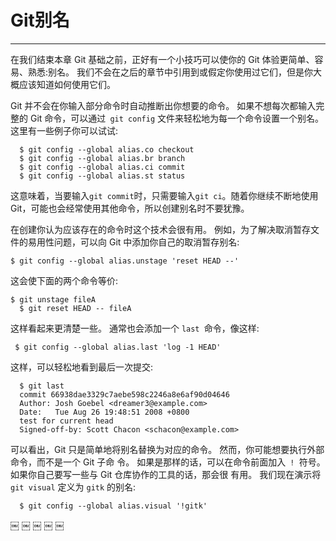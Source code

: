 # Git别名
---- 
在我们结束本章 Git 基础之前，正好有一个小技巧可以使你的 Git 体验更简单、容易、熟悉:别名。 我们不会在之后的章节中引用到或假定你使用过它们，但是你大概应该知道如何使用它们。
  
Git 并不会在你输入部分命令时自动推断出你想要的命令。 如果不想每次都输入完整的 Git 命令，可以通过` git config` 文件来轻松地为每一个命令设置一个别名。 这里有一些例子你可以试试: 

	
	  $ git config --global alias.co checkout
	  $ git config --global alias.br branch
	  $ git config --global alias.ci commit
	  $ git config --global alias.st status


这意味着，当要输入`git commit`时，只需要输入`git ci`。随着你继续不断地使用Git，可能也会经常使用其他命令，所以创建别名时不要犹豫。
  
在创建你认为应该存在的命令时这个技术会很有用。 例如，为了解决取消暂存文件的易用性问题，可以向 Git 中添加你自己的取消暂存别名:

	
	$ git config --global alias.unstage 'reset HEAD --' 


这会使下面的两个命令等价: 

	
	$ git unstage fileA 
	  $ git reset HEAD -- fileA


这样看起来更清楚一些。 通常也会添加一个 `last `命令，像这样:

	 $ git config --global alias.last 'log -1 HEAD' 


这样，可以轻松地看到最后一次提交: 

	
	  $ git last
	  commit 66938dae3329c7aebe598c2246a8e6af90d04646
	  Author: Josh Goebel <dreamer3@example.com>
	  Date:   Tue Aug 26 19:48:51 2008 +0800
	  test for current head
	  Signed-off-by: Scott Chacon <schacon@example.com>


可以看出，Git 只是简单地将别名替换为对应的命令。 然而，你可能想要执行外部命令，而不是一个 Git 子命 令。 如果是那样的话，可以在命令前面加入` ! `符号。 如果你自己要写一些与 Git 仓库协作的工具的话，那会很 有用。 我们现在演示将 `git visual` 定义为 `gitk` 的别名: 

	
	  $ git config --global alias.visual '!gitk'

￼ ￼ ￼ ￼ ￼ 

